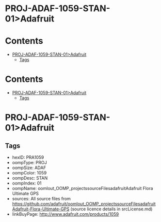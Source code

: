 
PROJ-ADAF-1059-STAN-01>Adafruit
===============================

Contents
========

* [PROJ-ADAF-1059-STAN-01>Adafruit](#proj-adaf-1059-stan-01adafruit)
	* [Tags](#tags)

Contents
========

* [PROJ-ADAF-1059-STAN-01>Adafruit](#proj-adaf-1059-stan-01adafruit)
	* [Tags](#tags)

# PROJ-ADAF-1059-STAN-01>Adafruit

## Tags

- hexID: PRA1059
- oompType: PROJ
- oompSize: ADAF
- oompColor: 1059
- oompDesc: STAN
- oompIndex: 01
- oompName: oomlout_OOMP_projectssourceFilesadafruitAdafruit Flora Ultimate GPS
- sources: All source files from https://github.com/adafruit/oomlout_OOMP_projectssourceFilesadafruitAdafruit-Flora-Ultimate-GPS (source licence details in srcLicense.md)
- linkBuyPage: http://www.adafruit.com/products/1059
